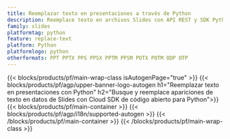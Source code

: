 ```yaml
---
title: Reemplazar texto en presentaciones a través de Python
description: Reemplace texto en archivos Slides con API REST y SDK Python de código abierto
family: slides
platformtag: python
feature: replace-text
platform: Python
platformlogo: python
otherformats: PPT PPTX PPS PPSX PPTM PPSM POTX POTM ODP OTP
---
```


{{< blocks/products/pf/main-wrap-class isAutogenPage="true" >}}
{{< blocks/products/pf/agp/upper-banner-logo-autogen h1="Reemplazar texto en presentaciones con Python" h2="Busque y reemplace apariciones de texto en datos de Slides con Cloud SDK de código abierto para Python">}}
{{< blocks/products/pf/main-container >}}
{{< blocks/products/pf/agp/i18n/supported-autogen >}}
{{< /blocks/products/pf/main-container >}}
{{< /blocks/products/pf/main-wrap-class >}}